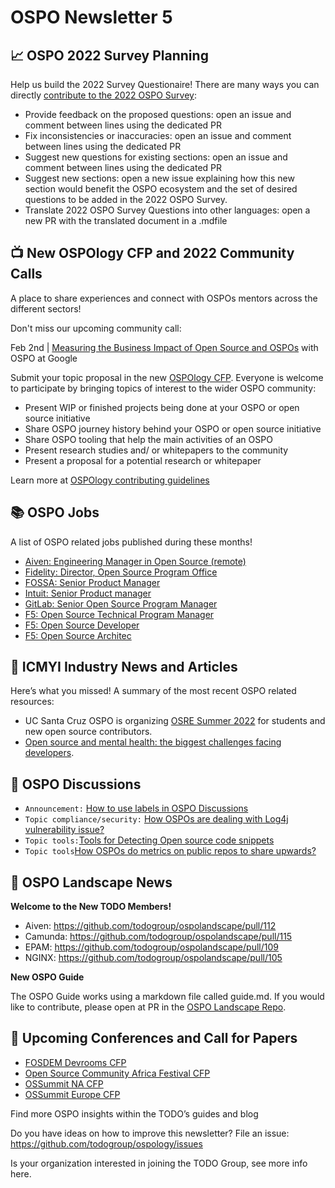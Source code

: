 # OSPO Newsletter 5


## 📈 OSPO 2022 Survey Planning

Help us build the 2022 Survey Questionaire! There are many ways you can directly [contribute to the 2022 OSPO Survey](https://github.com/todogroup/osposurvey/tree/master/2022#how-to-contribute):

* Provide feedback on the proposed questions: open an issue and comment between lines using the dedicated PR
* Fix inconsistencies or inaccuracies: open an issue and comment between lines using the dedicated PR
* Suggest new questions for existing sections: open an issue and comment between lines using the dedicated PR
* Suggest new sections: open a new issue explaining how this new section would benefit the OSPO ecosystem and the set of desired questions to be added in the 2022 OSPO Survey.
* Translate 2022 OSPO Survey Questions into other languages: open a new PR with the translated document in a .mdfile



## 📺 New OSPOlogy CFP and 2022 Community Calls

A place to share experiences and connect with OSPOs mentors across the different sectors!

Don't miss our upcoming community call:

Feb 2nd | [Measuring the Business Impact of Open Source and OSPOs](https://community.linuxfoundation.org/events/details/lfhq-todo-group-presents-measuring-the-business-impact-of-open-source-ospos/) with OSPO at Google

Submit your topic proposal in the new [OSPOlogy CFP](https://github.com/todogroup/ospology/issues/new/choose). Everyone is welcome to participate by bringing topics of interest to the wider OSPO community:

* Present WIP or finished projects being done at your OSPO or open source initiative
* Share OSPO journey history behind your OSPO or open source initiative
* Share OSPO tooling that help the main activities of an OSPO
* Present research studies and/ or whitepapers to the community
* Present a proposal for a potential research or whitepaper

Learn more at [OSPOlogy contributing guidelines](https://github.com/todogroup/ospology/tree/main/meetings#ospology-monthly-meetings)

## 📚 OSPO Jobs

A list of OSPO related jobs published during these months!

* [Aiven: Engineering Manager in Open Source (remote)](https://apply.workable.com/aiven/j/B4AB10D57E/)
* [Fidelity: Director, Open Source Program Office](https://jobs.fidelity.com/job-details/14556302/director-open-source-program-office-architect/)
* [FOSSA: Senior Product Manager](https://boards.greenhouse.io/fossa/jobs/4014321003?gh_jid=4014321003&gh_src=8206cb4d3us)
* [Intuit: Senior Product manager](https://www.linkedin.com/jobs/view/2877430291/)
* [GitLab: Senior Open Source Program Manager](https://www.linkedin.com/jobs/view/2873939107/)
* [F5: Open Source Technical Program Manager](https://ffive.wd5.myworkdayjobs.com/f5jobs/job/San-Jose/Open-Source-Technical-Program-Manager_RP1023611)
* [F5: Open Source Developer](https://ffive.wd5.myworkdayjobs.com/f5jobs/job/San-Jose/Open-Source-Developer-II_RP1023613)
* [F5: Open Source Architec](https://ffive.wd5.myworkdayjobs.com/f5jobs/job/San-Jose/Open-Source-Architect_RP1023612-1)

## 📌 ICMYI Industry News and Articles

Here’s what you missed! A summary of the most recent OSPO related resources:

* UC Santa Cruz OSPO is organizing [OSRE Summer 2022](https://cross.ucsc.edu/2022-osre/index.html) for students and new open source contributors.
* [Open source and mental health: the biggest challenges facing developers](https://www.information-age.com/open-source-mental-health-biggest-challenges-facing-developers-123498480/).

## 🙋 OSPO Discussions

* `Announcement:` [How to use labels in OSPO Discussions](https://github.com/todogroup/ospology/discussions/46)
* `Topic compliance/security:` [How OSPOs are dealing with Log4j vulnerability issue?](https://github.com/todogroup/ospology/discussions/45)
* `Topic tools:`[Tools for Detecting Open source code snippets](https://github.com/todogroup/ospology/discussions/40)
* `Topic tools`[How OSPOs do metrics on public repos to share upwards?](https://github.com/todogroup/ospology/discussions/41)

## 📩 OSPO Landscape News

**Welcome to the New TODO Members!**


* Aiven: https://github.com/todogroup/ospolandscape/pull/112
* Camunda: https://github.com/todogroup/ospolandscape/pull/115
* EPAM: https://github.com/todogroup/ospolandscape/pull/109
* NGINX: https://github.com/todogroup/ospolandscape/pull/105

**New OSPO Guide**

The OSPO Guide works using a markdown file called guide.md. If you would like to contribute, please open at PR in the [OSPO Landscape Repo](https://github.com/todogroup/ospolandscape).


## 📎 Upcoming Conferences and Call for Papers

* [FOSDEM Devrooms CFP](https://fosdem.org/2022/news/2021-11-30-accepted-developer-rooms/)
* [Open Source Community Africa Festival CFP](https://www.papercall.io/oscafest22)
* [OSSummit NA CFP](https://events.linuxfoundation.org/open-source-summit-north-america/program/cfp/)
* [OSSummit Europe CFP](https://events.linuxfoundation.org/open-source-summit-europe/program/cfp/)

Find more OSPO insights within the TODO’s guides and blog

Do you have ideas on how to improve this newsletter? File an issue: https://github.com/todogroup/ospology/issues

Is your organization interested in joining the TODO Group, see more info here.
